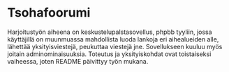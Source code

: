 # Tsohafoorumi

Harjoitustyön aiheena on keskustelupalstasovellus, phpbb tyyliin, jossa käyttäjillä on muunmuassa mahdollista luoda lankoja eri aihealueiden alle, lähettää yksityisviestejä, peukuttaa viestejä jne. Sovellukseen kuuluu myös joitain adminominaisuuksia. Toteutus ja yksityiskohdat ovat toistaiseksi vaiheessa, joten README päivittyy työn mukana.
